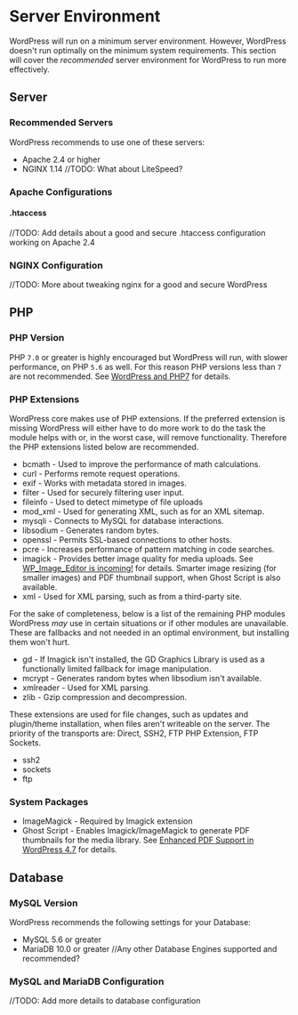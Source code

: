# Server Environment
WordPress will run on a minimum server environment. However, WordPress doesn't run optimally on the minimum system requirements. This section will cover the _recommended_ server environment for WordPress to run more effectively.

## Server
### Recommended Servers
WordPress recommends to use one of these servers:
* Apache 2.4 or higher
* NGINX 1.14
//TODO: What about LiteSpeed?
### Apache Configurations
#### .htaccess
//TODO: Add details about a good and secure .htaccess configuration working on Apache 2.4 

### NGINX Configuration
//TODO: More about tweaking nginx for a good and secure WordPress 


## PHP 
### PHP Version
PHP `7.0` or greater is highly encouraged but WordPress will run, with slower performance, on PHP `5.6` as well. For this reason PHP versions less than `7` are not recommended. See [WordPress and PHP7](https://make.wordpress.org/core/2015/09/10/wordpress-and-php7/) for details.

### PHP Extensions
WordPress core makes use of PHP extensions. If the preferred extension is missing WordPress will either have to do more work to do the task the module helps with or, in the worst case, will remove functionality. Therefore the PHP extensions listed below are recommended.

* bcmath - Used to improve the performance of math calculations.
* curl - Performs remote request operations.
* exif - Works with metadata stored in images.
* filter - Used for securely filtering user input.
* fileinfo - Used to detect mimetype of file uploads
* mod_xml - Used for generating XML, such as for an XML sitemap.
* mysqli - Connects to MySQL for database interactions.
* libsodium - Generates random bytes.
* openssl - Permits SSL-based connections to other hosts.
* pcre - Increases performance of pattern matching in code searches.
* imagick - Provides better image quality for media uploads. See [WP_Image_Editor is incoming!](https://make.wordpress.org/core/2012/12/06/wp_image_editor-is-incoming/) for details. Smarter image resizing (for smaller images) and PDF thumbnail support, when Ghost Script is also available.
* xml - Used for XML parsing, such as from a third-party site.

For the sake of completeness, below is a list of the remaining PHP modules WordPress _may_ use in certain situations or if other modules are unavailable. These are fallbacks and not needed in an optimal environment, but installing them won't hurt.

* gd - If Imagick isn't installed, the GD Graphics Library is used as a functionally limited fallback for image manipulation.
* mcrypt - Generates random bytes when libsodium isn't available.
* xmlreader - Used for XML parsing.
* zlib - Gzip compression and decompression.

These extensions are used for file changes, such as updates and plugin/theme installation, when files aren't writeable on the server. The priority of the transports are: Direct, SSH2, FTP PHP Extension, FTP Sockets.
* ssh2
* sockets
* ftp

### System Packages
* ImageMagick - Required by Imagick extension
* Ghost Script - Enables Imagick/ImageMagick to generate PDF thumbnails for the media library. See [Enhanced PDF Support in WordPress 4.7](https://make.wordpress.org/core/2016/11/15/enhanced-pdf-support-4-7/) for details.

## Database 
### MySQL Version
WordPress recommends the following settings for your Database:
* MySQL 5.6 or greater
* MariaDB 10.0 or greater
//Any other Database Engines supported and recommended? 
### MySQL and MariaDB Configuration
//TODO: Add more details to database configuration 